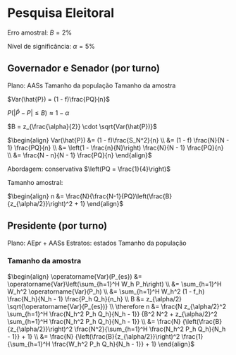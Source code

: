 # Pesquisa Eleitoral

Erro amostral: $B = 2\%$

Nível de significância: $\alpha = 5\%$

## Governador e Senador (por turno)

Plano: AASs
Tamanho da população
Tamanho da amostra

$Var(\hat{P}) = (1 - f)\frac{PQ}{n}$

$P(|\hat{P} - P| \le B) \approx 1 - \alpha$

$B = z_{\frac{\alpha}{2}} \cdot \sqrt{Var(\hat{P})}$

$\begin{align}
    Var(\hat{P}) &= (1 - f)\frac{S_N^2}{n} \\
    &= (1 - f) \frac{N}{N - 1} \frac{PQ}{n} \\
    &= \left(1 - \frac{n}{N}\right) \frac{N}{N - 1} \frac{PQ}{n} \\
    &= \frac{N - n}{N - 1} \frac{PQ}{n}
\end{align}$

Abordagem: conservativa $\left(PQ = \frac{1}{4}\right)$

Tamanho amostral:

$\begin{align}
    n &= \frac{N}{\frac{N-1}{PQ}\left(\frac{B}{z_{\alpha/2}}\right)^2 + 1}
\end{align}$

## Presidente (por turno)

Plano: AEpr + AASs
Estratos: estados
Tamanho da população

### Tamanho da amostra

$\begin{align}
\operatorname{Var}(P_{es})
    &= \operatorname{Var}\left(\sum_{h=1}^H W_h P_h\right) \\
    &= \sum_{h=1}^H W_h^2 \operatorname{Var}(P_h) \\
    &= \sum_{h=1}^H W_h^2 (1 - f_h)
        \frac{N_h}{N_h - 1}
        \frac{P_h Q_h}{n_h} \\
B &= z_{\alpha/2} \sqrt{\operatorname{Var}(P_{es})} \\
\therefore n &=
\frac{N z_{\alpha/2}^2 \sum_{h=1}^H \frac{N_h^2 P_h Q_h}{N_h - 1}}
{B^2 N^2 + z_{\alpha/2}^2 \sum_{h=1}^H \frac{N_h^2 P_h Q_h}{N_h - 1}} \\
&= \frac{N}
{\left(\frac{B}{z_{\alpha/2}}\right)^2
    \frac{N^2}{\sum_{h=1}^H \frac{N_h^2 P_h Q_h}{N_h - 1}} + 1} \\
&= \frac{N}
{\left(\frac{B}{z_{\alpha/2}}\right)^2
    \frac{1}{\sum_{h=1}^H \frac{W_h^2 P_h Q_h}{N_h - 1}} + 1}
\end{align}$
